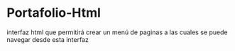 # Portafolio-Html
interfaz html que permitirá crear un menú de paginas a las cuales se puede navegar desde esta interfaz
